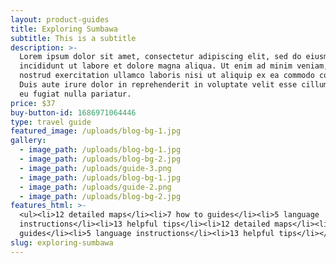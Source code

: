 ```yaml
---
layout: product-guides
title: Exploring Sumbawa
subtitle: This is a subtitle
description: >-
  Lorem ipsum dolor sit amet, consectetur adipiscing elit, sed do eiusmod tempor
  incididunt ut labore et dolore magna aliqua. Ut enim ad minim veniam, quis
  nostrud exercitation ullamco laboris nisi ut aliquip ex ea commodo consequat.
  Duis aute irure dolor in reprehenderit in voluptate velit esse cillum dolore
  eu fugiat nulla pariatur.
price: $37
buy-button-id: 1686971064446
type: travel guide
featured_image: /uploads/blog-bg-1.jpg
gallery:
  - image_path: /uploads/blog-bg-1.jpg
  - image_path: /uploads/blog-bg-2.jpg
  - image_path: /uploads/guide-3.png
  - image_path: /uploads/blog-bg-1.jpg
  - image_path: /uploads/guide-2.png
  - image_path: /uploads/blog-bg-2.jpg
features_html: >-
  <ul><li>12 detailed maps</li><li>7 how to guides</li><li>5 language
  instructions</li><li>13 helpful tips</li><li>12 detailed maps</li><li>7 how-to
  guides</li><li>5 language instructions</li><li>13 helpful tips</li></ul>
slug: exploring-sumbawa
---
```

